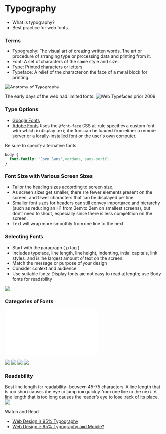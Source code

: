 # Typography

* What is typography?
* Best practice for web fonts.

### Terms
* Typography: The visual art of creating written words. The art or procedure of arranging type or processing data and printing from it.
* Font: A set of characters of the same style and size.
* Type: Printed characters or letters.
* Typeface: A relief of the character on the face of a metal block for printing.

![Anatomy of Typography](orientation-materials/typography-anatomy.png)

The early days of the web had limited fonts.
![Web Typefaces prior 2009](typography-earlyweb.png)

### Type Options
* [Google Fonts](https://fonts.google.com/)
* [Adobe Fonts](https://fonts.adobe.com/) Uses the `@font-face` CSS at-rule specifies a custom font with which to display text; the font can be loaded from either a remote server or a locally-installed font on the user's own computer.

Be sure to specify alternative fonts.

```css
body {
  font-family: 'Open Sans',verdana, sans-serif;
}
```

### Font Size with Various Screen Sizes
* Tailor the heading sizes according to screen size.
* As screen sizes get smaller, there are fewer elements present on the
screen, and fewer characters that can be displayed per line.
* Smaller font sizes for headers can still convey importance and hierarchy (such as reducing an H1 from 3em to 2em on smallest screens), but don’t need to shout, especially since there is less competition on the screen.
* Text will wrap more smoothly from one line to the next.

### Selecting Fonts
* Start with the paragraph ( p tag )
* Includes typeface, line length, line height, indenting, initial
capitals, link styles, and is the largest amount of text on the screen.
* Match the message or purpose of your design
* Consider context and audience
* Use suitable fonts: Display fonts are not easy to read at length; use Body fonts for readability

![](typography-texttoobig.png)

### Categories of Fonts
![](typography-categories.pdf)

![](typography-san-serif.png)
![](typography-weight.png)
![](typography-heirarchy.png)
![](typography-left.png)

### Readability
Best line length for readability- between 45-75 characters. A line length that is too short causes the eye to jump too quickly from one line to the next. A line length that is too long causes the reader’s eye to lose track of its place.
![](typography-readability.png)

Watch and Read
* [Web Design is 95% Typography](https://ia.net/topics/the-web-is-all-about-typography-period)
* [Web Design is 95% Typography and Mobile?](https://higheredrevolution.com/web-design-is-95-typography-and-mobile-964e8bd50d09)
